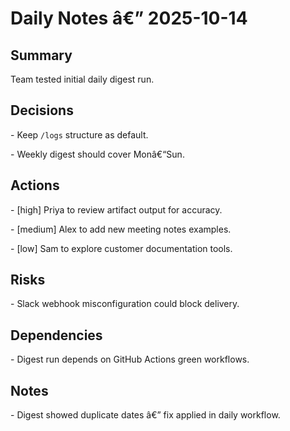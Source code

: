 ﻿# Daily Notes â€” 2025-10-14



## Summary

Team tested initial daily digest run.



## Decisions

\- Keep `/logs` structure as default.

\- Weekly digest should cover Monâ€“Sun.



## Actions

\- [high] Priya to review artifact output for accuracy.

\- [medium] Alex to add new meeting notes examples.

\- [low] Sam to explore customer documentation tools.



## Risks

\- Slack webhook misconfiguration could block delivery.



## Dependencies

\- Digest run depends on GitHub Actions green workflows.



## Notes

\- Digest showed duplicate dates â€” fix applied in daily workflow.





